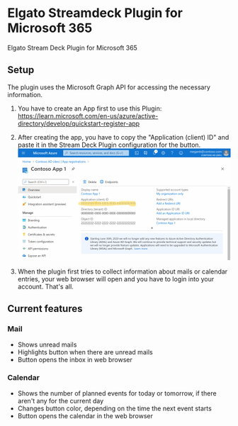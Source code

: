 # Elgato Streamdeck Plugin for Microsoft 365

Elgato Stream Deck Plugin for Microsoft 365

## Setup

The plugin uses the Microsoft Graph API for accessing the necessary information.

1. You have to create an App first to use this Plugin: https://learn.microsoft.com/en-us/azure/active-directory/develop/quickstart-register-app

2. After creating the app, you have to copy the "Application (client) ID" and paste it in the Stream Deck Plugin configuration for the button.
![Application ID](app_id.png)

3. When the plugin first tries to collect information about mails or calendar entries, your web browser will open and you have to login into your account. That's all.

## Current features

### Mail

- Shows unread mails
- Highlights button when there are unread mails
- Button opens the inbox in web browser

### Calendar

- Shows the number of planned events for today or tomorrow, if there aren't any for the current day
- Changes button color, depending on the time the next event starts
- Button opens the calendar in the web browser